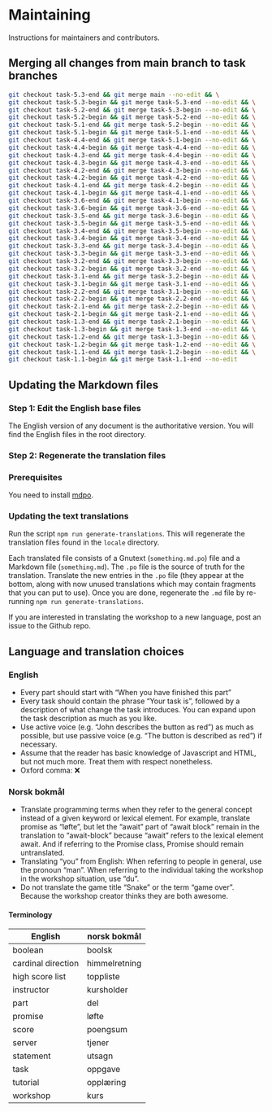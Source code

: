 # Maintaining

Instructions for maintainers and contributors.

## Merging all changes from main branch to task branches

```bash
git checkout task-5.3-end && git merge main --no-edit && \
git checkout task-5.3-begin && git merge task-5.3-end --no-edit && \
git checkout task-5.2-end && git merge task-5.3-begin --no-edit && \
git checkout task-5.2-begin && git merge task-5.2-end --no-edit && \
git checkout task-5.1-end && git merge task-5.2-begin --no-edit && \
git checkout task-5.1-begin && git merge task-5.1-end --no-edit && \
git checkout task-4.4-end && git merge task-5.1-begin --no-edit && \
git checkout task-4.4-begin && git merge task-4.4-end --no-edit && \
git checkout task-4.3-end && git merge task-4.4-begin --no-edit && \
git checkout task-4.3-begin && git merge task-4.3-end --no-edit && \
git checkout task-4.2-end && git merge task-4.3-begin --no-edit && \
git checkout task-4.2-begin && git merge task-4.2-end --no-edit && \
git checkout task-4.1-end && git merge task-4.2-begin --no-edit && \
git checkout task-4.1-begin && git merge task-4.1-end --no-edit && \
git checkout task-3.6-end && git merge task-4.1-begin --no-edit && \
git checkout task-3.6-begin && git merge task-3.6-end --no-edit && \
git checkout task-3.5-end && git merge task-3.6-begin --no-edit && \
git checkout task-3.5-begin && git merge task-3.5-end --no-edit && \
git checkout task-3.4-end && git merge task-3.5-begin --no-edit && \
git checkout task-3.4-begin && git merge task-3.4-end --no-edit && \
git checkout task-3.3-end && git merge task-3.4-begin --no-edit && \
git checkout task-3.3-begin && git merge task-3.3-end --no-edit && \
git checkout task-3.2-end && git merge task-3.3-begin --no-edit && \
git checkout task-3.2-begin && git merge task-3.2-end --no-edit && \
git checkout task-3.1-end && git merge task-3.2-begin --no-edit && \
git checkout task-3.1-begin && git merge task-3.1-end --no-edit && \
git checkout task-2.2-end && git merge task-3.1-begin --no-edit && \
git checkout task-2.2-begin && git merge task-2.2-end --no-edit && \
git checkout task-2.1-end && git merge task-2.2-begin --no-edit && \
git checkout task-2.1-begin && git merge task-2.1-end --no-edit && \
git checkout task-1.3-end && git merge task-2.1-begin --no-edit && \
git checkout task-1.3-begin && git merge task-1.3-end --no-edit && \
git checkout task-1.2-end && git merge task-1.3-begin --no-edit && \
git checkout task-1.2-begin && git merge task-1.2-end --no-edit && \
git checkout task-1.1-end && git merge task-1.2-begin --no-edit && \
git checkout task-1.1-begin && git merge task-1.1-end --no-edit
```

## Updating the Markdown files

### Step 1: Edit the English base files

The English version of any document is the authoritative version. You will find the English files in the root directory.

### Step 2: Regenerate the translation files

### Prerequisites

You need to install [mdpo](https://mdpo.readthedocs.io/en/master/install.html).

### Updating the text translations

Run the script `npm run generate-translations`. This will regenerate the translation files found in the `locale` directory.

Each translated file consists of a Gnutext (`something.md.po`) file and a Markdown file (`something.md`). The `.po` file is the source of truth for the translation. Translate the new entries in the `.po` file (they appear at the bottom, along with now unused translations which may contain fragments that you can put to use). Once you are done, regenerate the `.md` file by re-running `npm run generate-translations`.

If you are interested in translating the workshop to a new language, post an issue to the Github repo.

## Language and translation choices

### English

- Every part should start with “When you have finished this part”
- Every task should contain the phrase “Your task is”, followed by a description of what change the task introduces. You can expand upon the task description as much as you like.
- Use active voice (e.g. “John describes the button as red”) as much as possible, but use passive voice (e.g. “The button is described as red”) if necessary.
- Assume that the reader has basic knowledge of Javascript and HTML, but not much more. Treat them with respect nonetheless.
- Oxford comma: ❌

### Norsk bokmål

- Translate programming terms when they refer to the general concept instead of a given keyword or lexical element. For example, translate promise as “løfte”, but let the “await” part of “await block” remain in the translation to “await-block” because “await” refers to the lexical element await. And if referring to the Promise class, Promise should remain untranslated.
- Translating “you” from English: When referring to people in general, use the pronoun “man”. When referring to the individual taking the workshop in the workshop situation, use “du”.
- Do not translate the game title “Snake” or the term “game over”. Because the workshop creator thinks they are both awesome.

#### Terminology

| English            | norsk bokmål  |
| ------------------ | ------------- |
| boolean            | boolsk        |
| cardinal direction | himmelretning |
| high score list    | toppliste     |
| instructor         | kursholder    |
| part               | del           |
| promise            | løfte         |
| score              | poengsum      |
| server             | tjener        |
| statement          | utsagn        |
| task               | oppgave       |
| tutorial           | opplæring     |
| workshop           | kurs          |
